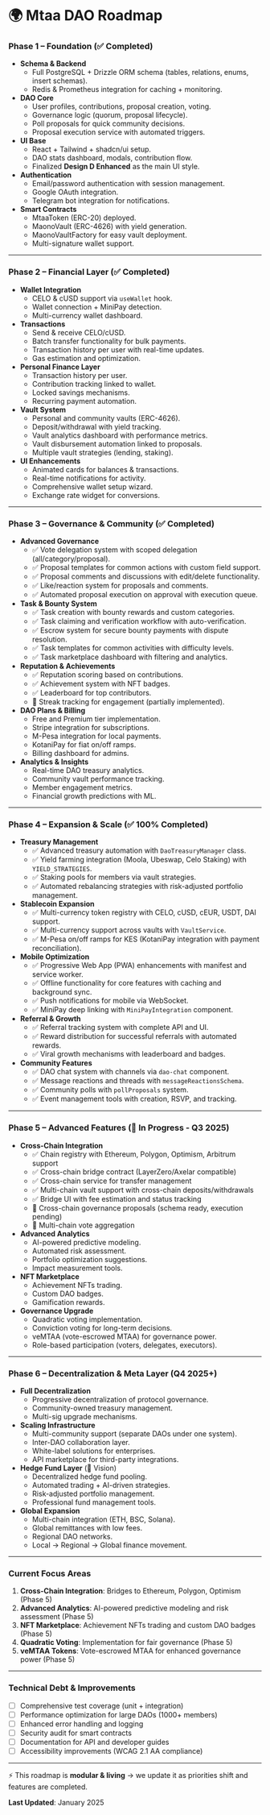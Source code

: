 
# 🌍 **Mtaa DAO Roadmap**

### **Phase 1 – Foundation (✅ Completed)**

* **Schema & Backend**
  * Full PostgreSQL + Drizzle ORM schema (tables, relations, enums, insert schemas).
  * Redis & Prometheus integration for caching + monitoring.
* **DAO Core**
  * User profiles, contributions, proposal creation, voting.
  * Governance logic (quorum, proposal lifecycle).
  * Poll proposals for quick community decisions.
  * Proposal execution service with automated triggers.
* **UI Base**
  * React + Tailwind + shadcn/ui setup.
  * DAO stats dashboard, modals, contribution flow.
  * Finalized **Design D Enhanced** as the main UI style.
* **Authentication**
  * Email/password authentication with session management.
  * Google OAuth integration.
  * Telegram bot integration for notifications.
* **Smart Contracts**
  * MtaaToken (ERC-20) deployed.
  * MaonoVault (ERC-4626) with yield generation.
  * MaonoVaultFactory for easy vault deployment.
  * Multi-signature wallet support.

---

### **Phase 2 – Financial Layer (✅ Completed)**

* **Wallet Integration**
  * CELO & cUSD support via `useWallet` hook.
  * Wallet connection + MiniPay detection.
  * Multi-currency wallet dashboard.
* **Transactions**
  * Send & receive CELO/cUSD.
  * Batch transfer functionality for bulk payments.
  * Transaction history per user with real-time updates.
  * Gas estimation and optimization.
* **Personal Finance Layer**
  * Transaction history per user.
  * Contribution tracking linked to wallet.
  * Locked savings mechanisms.
  * Recurring payment automation.
* **Vault System**
  * Personal and community vaults (ERC-4626).
  * Deposit/withdrawal with yield tracking.
  * Vault analytics dashboard with performance metrics.
  * Vault disbursement automation linked to proposals.
  * Multiple vault strategies (lending, staking).
* **UI Enhancements**
  * Animated cards for balances & transactions.
  * Real-time notifications for activity.
  * Comprehensive wallet setup wizard.
  * Exchange rate widget for conversions.

---

### **Phase 3 – Governance & Community (✅ Completed)**

* **Advanced Governance**
  * ✅ Vote delegation system with scoped delegation (all/category/proposal).
  * ✅ Proposal templates for common actions with custom field support.
  * ✅ Proposal comments and discussions with edit/delete functionality.
  * ✅ Like/reaction system for proposals and comments.
  * ✅ Automated proposal execution on approval with execution queue.
* **Task & Bounty System**
  * ✅ Task creation with bounty rewards and custom categories.
  * ✅ Task claiming and verification workflow with auto-verification.
  * ✅ Escrow system for secure bounty payments with dispute resolution.
  * ✅ Task templates for common activities with difficulty levels.
  * ✅ Task marketplace dashboard with filtering and analytics.
* **Reputation & Achievements**
  * ✅ Reputation scoring based on contributions.
  * ✅ Achievement system with NFT badges.
  * ✅ Leaderboard for top contributors.
  * 🚧 Streak tracking for engagement (partially implemented).
* **DAO Plans & Billing**
  * Free and Premium tier implementation.
  * Stripe integration for subscriptions.
  * M-Pesa integration for local payments.
  * KotaniPay for fiat on/off ramps.
  * Billing dashboard for admins.
* **Analytics & Insights**
  * Real-time DAO treasury analytics.
  * Community vault performance tracking.
  * Member engagement metrics.
  * Financial growth predictions with ML.

---

### **Phase 4 – Expansion & Scale (✅ 100% Completed)**

* **Treasury Management**
  * ✅ Advanced treasury automation with `DaoTreasuryManager` class.
  * ✅ Yield farming integration (Moola, Ubeswap, Celo Staking) with `YIELD_STRATEGIES`.
  * ✅ Staking pools for members via vault strategies.
  * ✅ Automated rebalancing strategies with risk-adjusted portfolio management.
* **Stablecoin Expansion**
  * ✅ Multi-currency token registry with CELO, cUSD, cEUR, USDT, DAI support.
  * ✅ Multi-currency support across vaults with `VaultService`.
  * ✅ M-Pesa on/off ramps for KES (KotaniPay integration with payment reconciliation).
* **Mobile Optimization**
  * ✅ Progressive Web App (PWA) enhancements with manifest and service worker.
  * ✅ Offline functionality for core features with caching and background sync.
  * ✅ Push notifications for mobile via WebSocket.
  * ✅ MiniPay deep linking with `MiniPayIntegration` component.
* **Referral & Growth**
  * ✅ Referral tracking system with complete API and UI.
  * ✅ Reward distribution for successful referrals with automated rewards.
  * ✅ Viral growth mechanisms with leaderboard and badges.
* **Community Features**
  * ✅ DAO chat system with channels via `dao-chat` component.
  * ✅ Message reactions and threads with `messageReactionsSchema`.
  * ✅ Community polls with `pollProposals` system.
  * ✅ Event management tools with creation, RSVP, and tracking.

---

### **Phase 5 – Advanced Features (🚧 In Progress - Q3 2025)**

* **Cross-Chain Integration**
  * ✅ Chain registry with Ethereum, Polygon, Optimism, Arbitrum support
  * ✅ Cross-chain bridge contract (LayerZero/Axelar compatible)
  * ✅ Cross-chain service for transfer management
  * ✅ Multi-chain vault support with cross-chain deposits/withdrawals
  * ✅ Bridge UI with fee estimation and status tracking
  * 🚧 Cross-chain governance proposals (schema ready, execution pending)
  * 🚧 Multi-chain vote aggregation
* **Advanced Analytics**
  * AI-powered predictive modeling.
  * Automated risk assessment.
  * Portfolio optimization suggestions.
  * Impact measurement tools.
* **NFT Marketplace**
  * Achievement NFTs trading.
  * Custom DAO badges.
  * Gamification rewards.
* **Governance Upgrade**
  * Quadratic voting implementation.
  * Conviction voting for long-term decisions.
  * veMTAA (vote-escrowed MTAA) for governance power.
  * Role-based participation (voters, delegates, executors).

---

### **Phase 6 – Decentralization & Meta Layer (Q4 2025+)**

* **Full Decentralization**
  * Progressive decentralization of protocol governance.
  * Community-owned treasury management.
  * Multi-sig upgrade mechanisms.
* **Scaling Infrastructure**
  * Multi-community support (separate DAOs under one system).
  * Inter-DAO collaboration layer.
  * White-label solutions for enterprises.
  * API marketplace for third-party integrations.
* **Hedge Fund Layer** (🚀 Vision)
  * Decentralized hedge fund pooling.
  * Automated trading + AI-driven strategies.
  * Risk-adjusted portfolio management.
  * Professional fund management tools.
* **Global Expansion**
  * Multi-chain integration (ETH, BSC, Solana).
  * Global remittances with low fees.
  * Regional DAO networks.
  * Local → Regional → Global finance movement.

---

### **Current Focus Areas**

1. **Cross-Chain Integration**: Bridges to Ethereum, Polygon, Optimism (Phase 5)
2. **Advanced Analytics**: AI-powered predictive modeling and risk assessment (Phase 5)
3. **NFT Marketplace**: Achievement NFTs trading and custom DAO badges (Phase 5)
4. **Quadratic Voting**: Implementation for fair governance (Phase 5)
5. **veMTAA Tokens**: Vote-escrowed MTAA for enhanced governance power (Phase 5)

---

### **Technical Debt & Improvements**

* [ ] Comprehensive test coverage (unit + integration)
* [ ] Performance optimization for large DAOs (1000+ members)
* [ ] Enhanced error handling and logging
* [ ] Security audit for smart contracts
* [ ] Documentation for API and developer guides
* [ ] Accessibility improvements (WCAG 2.1 AA compliance)

---

⚡ This roadmap is **modular & living** → we update it as priorities shift and features are completed.

**Last Updated**: January 2025
